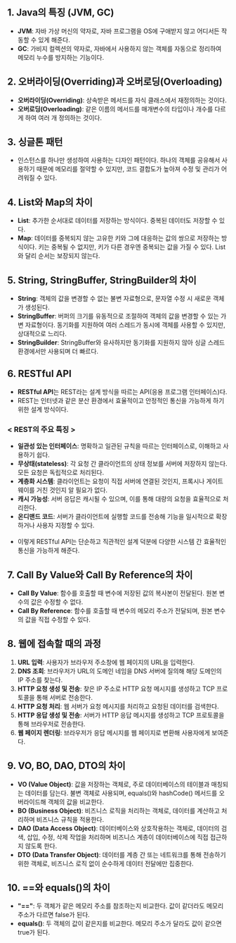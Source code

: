 ## 1. Java의 특징 (JVM, GC)
- **JVM**: 자바 가상 머신의 약자로, 자바 프로그램을 OS에 구애받지 않고 어디서든 작동할 수 있게 해준다.
- **GC**: 가비지 컬렉션의 약자로, 자바에서 사용하지 않는 객체를 자동으로 정리하여 메모리 누수를 방지하는 기능이다.

## 2. 오버라이딩(Overriding)과 오버로딩(Overloading)
- **오버라이딩(Overriding)**: 상속받은 메서드를 자식 클래스에서 재정의하는 것이다.
- **오버로딩(Overloading)**: 같은 이름의 메서드를 매개변수의 타입이나 개수를 다르게 하여 여러 개 정의하는 것이다.

## 3. 싱글톤 패턴
- 인스턴스를 하나만 생성하여 사용하는 디자인 패턴이다. 하나의 객체를 공유해서 사용하기 때문에 메모리를 절약할 수 있지만, 코드 결합도가 높아져 수정 및 관리가 어려워질 수 있다.

## 4. List와 Map의 차이
- **List**: 추가한 순서대로 데이터를 저장하는 방식이다. 중복된 데이터도 저장할 수 있다.
- **Map**: 데이터를 중복되지 않는 고유한 키와 그에 대응하는 값의 쌍으로 저장하는 방식이다. 키는 중복될 수 없지만, 키가 다른 경우엔 중복되는 값을 가질 수 있다. List와 달리 순서는 보장되지 않는다.

## 5. String, StringBuffer, StringBuilder의 차이
- **String**: 객체의 값을 변경할 수 없는 불변 자료형으로, 문자열 수정 시 새로운 객체가 생성된다.
- **StringBuffer**: 버퍼의 크기를 유동적으로 조절하여 객체의 값을 변경할 수 있는 가변 자료형이다. 동기화를 지원하여 여러 스레드가 동시에 객체를 사용할 수 있지만, 상대적으로 느리다.
- **StringBuilder**: StringBuffer와 유사하지만 동기화를 지원하지 않아 싱글 스레드 환경에서만 사용되며 더 빠르다.

## 6. RESTful API
- **RESTful API**는 REST라는 설계 방식을 따르는 API(응용 프로그램 인터페이스)다. 
- REST는 인터넷과 같은 분산 환경에서 효율적이고 안정적인 통신을 가능하게 하기 위한 설계 방식이다.

### < REST의 주요 특징 >
- **일관성 있는 인터페이스**: 명확하고 일관된 규칙을 따르는 인터페이스로, 이해하고 사용하기 쉽다.
- **무상태(stateless)**: 각 요청 간 클라이언트의 상태 정보를 서버에 저장하지 않는다. 모든 요청은 독립적으로 처리된다.
- **계층화 시스템**: 클라이언트는 요청이 직접 서버에 연결된 것인지, 프록시나 게이트웨이를 거친 것인지 알 필요가 없다.
- **캐시 가능성**: 서버 응답은 캐시될 수 있으며, 이를 통해 대량의 요청을 효율적으로 처리한다.
- **온디맨드 코드**: 서버가 클라이언트에 실행할 코드를 전송해 기능을 일시적으로 확장하거나 사용자 지정할 수 있다.<br><br>
- 이렇게 RESTful API는 단순하고 직관적인 설계 덕분에 다양한 시스템 간 효율적인 통신을 가능하게 해준다.

## 7. Call By Value와 Call By Reference의 차이
- **Call By Value**: 함수를 호출할 때 변수에 저장된 값의 복사본이 전달된다. 원본 변수의 값은 수정할 수 없다.
- **Call By Reference**: 함수를 호출할 때 변수의 메모리 주소가 전달되며, 원본 변수의 값을 직접 수정할 수 있다.

## 8. 웹에 접속할 때의 과정
1. **URL 입력**: 사용자가 브라우저 주소창에 웹 페이지의 URL을 입력한다.
2. **DNS 조회**: 브라우저가 URL의 도메인 네임을 DNS 서버에 질의해 해당 도메인의 IP 주소를 찾는다.
3. **HTTP 요청 생성 및 전송**: 찾은 IP 주소로 HTTP 요청 메시지를 생성하고 TCP 프로토콜을 통해 서버로 전송한다.
4. **HTTP 요청 처리**: 웹 서버가 요청 메시지를 처리하고 요청된 데이터를 검색한다.
5. **HTTP 응답 생성 및 전송**: 서버가 HTTP 응답 메시지를 생성하고 TCP 프로토콜을 통해 브라우저로 전송한다.
6. **웹 페이지 렌더링**: 브라우저가 응답 메시지를 웹 페이지로 변환해 사용자에게 보여준다.

## 9. VO, BO, DAO, DTO의 차이
- **VO (Value Object)**: 값을 저장하는 객체로, 주로 데이터베이스의 테이블과 매칭되는 데이터를 담는다. 불변 객체로 사용되며, equals()와 hashCode() 메서드를 오버라이드해 객체의 값을 비교한다.
- **BO (Business Object)**: 비즈니스 로직을 처리하는 객체로, 데이터를 계산하고 처리하며 비즈니스 규칙을 적용한다.
- **DAO (Data Access Object)**: 데이터베이스와 상호작용하는 객체로, 데이터의 검색, 삽입, 수정, 삭제 작업을 처리하며 비즈니스 계층이 데이터베이스에 직접 접근하지 않도록 한다.
- **DTO (Data Transfer Object)**: 데이터를 계층 간 또는 네트워크를 통해 전송하기 위한 객체로, 비즈니스 로직 없이 순수하게 데이터 전달에만 집중한다.

## 10. ==와 equals()의 차이
- **"=="**: 두 객체가 같은 메모리 주소를 참조하는지 비교한다. 값이 같더라도 메모리 주소가 다르면 false가 된다.
- **equals()**: 두 객체의 값이 같은지를 비교한다. 메모리 주소가 달라도 값이 같으면 true가 된다.
